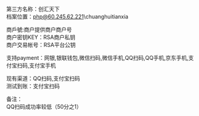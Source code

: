 ﻿第三方名称：创汇天下  
档案位置：php@60.245.62.221\chuanghuitianxia  
  
商戶號:商户提供商户商户号  
商户密钥KEY：RSA商户私钥  
商户交易帐号：RSA平台公钥  
  
支持payment：网银,银联钱包,微信扫码,微信手机,QQ扫码,QQ手机,京东手机,支付宝扫码,支付宝手机  
  
现有渠道：QQ扫码,支付宝扫码  
测试到账：支付宝扫码  
  
备注：  
QQ扫码成功率较低（50分之1）  